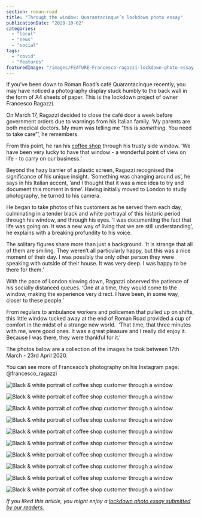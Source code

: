 ```yaml
---
section: roman-road
title: "Through the window: Quarantacinque’s lockdown photo essay"
publicationDate: "2020-10-02"
categories: 
  - "local"
  - "news"
  - "social"
tags: 
  - "covid"
  - "features"
featuredImage: "/images/FEATURE-Francesco-ragazzi-lockdown-photo-essay-8.jpg"
---
```


If you’ve been down to Roman Road’s café Quarantacinque recently, you may have noticed a photography display stuck humbly to the back wall in the form of A4 sheets of paper. This is the lockdown project of owner Francesco Ragazzi. 

On March 17, Ragazzi decided to close the café door a week before government orders due to warnings from his Italian family. ‘My parents are both medical doctors. My mum was telling me “this is _something_. You need to take care”’, he remembers. 

From this point, he ran his [coffee shop](https://romanroadlondon.com/best-coffee-places/) through his trusty side window. ‘We have been very lucky to have that window - a wonderful point of view on life - to carry on our business.’ 

Beyond the hazy barrier of a plastic screen, Ragazzi recognised the significance of his unique insight. ‘Something was changing around us’, he says in his Italian accent, ‘and I thought that it was a nice idea to try and document this moment in time’. Having initially moved to London to study photography, he turned to his camera. 

He began to take photos of his customers as he served them each day, culminating in a tender black and white portrayal of this historic period through his window, and through his eyes. ‘I was documenting the fact that life was going on. It was a new way of living that we are still understanding’, he explains with a breaking profundity to his voice. 

The solitary figures share more than just a background. ‘It is strange that all of them are smiling. They weren’t all particularly happy, but this was a nice moment of their day. I was possibly the only other person they were speaking with outside of their house. It was very deep. I was happy to be there for them.’ 

With the pace of London slowing down, Ragazzi observed the patience of his socially distanced queues. ‘One at a time, they would come to the window, making the experience very direct. I have been, in some way, closer to these people.’ 

From regulars to ambulance workers and policemen that pulled up on shifts, this little window tucked away at the end of Roman Road provided a cup of comfort in the midst of a strange new world.  ‘That time, that three minutes with me, were good ones. It was a great pleasure and I really did enjoy it. Because I was there, they were thankful for it.’ 

The photos below are a collection of the images he took between 17th March - 23rd April 2020.

You can see more of Francesco’s photography on his Instagram page: @francesco\_ragazzi

![Black & white portrait of coffee shop customer through a window](/images/Francesco-ragazzi-lockdown-photo-essay-1.jpg)

![Black & white portrait of coffee shop customer through a window](/images/Francesco-ragazzi-lockdown-photo-essay-2.jpg)

![Black & white portrait of coffee shop customer through a window](/images/Francesco-ragazzi-lockdown-photo-essay-3.jpg)

![Black & white portrait of coffee shop customer through a window](/images/Francesco-ragazzi-lockdown-photo-essay-4.jpg)

![Black & white portrait of coffee shop customer through a window](/images/Francesco-ragazzi-lockdown-photo-essay-5.jpg)

![Black & white portrait of coffee shop customer through a window](/images/Francesco-ragazzi-lockdown-photo-essay-6.jpg)

![Black & white portrait of coffee shop customer through a window](/images/Francesco-ragazzi-lockdown-photo-essay-7.jpg)

![Black & white portrait of coffee shop customer through a window](/images/Francesco-ragazzi-lockdown-photo-essay-8.jpg)

![Black & white portrait of coffee shop customer through a window](/images/Francesco-ragazzi-lockdown-photo-essay-9.jpg)

![Black & white portrait of coffee shop customer through a window](/images/Francesco-ragazzi-lockdown-photo-essay-10.jpg)

_If you liked this article, you might enjoy a [lockdown photo essay submitted by our readers.](https://romanroadlondon.com/publics-photos-life-lockdown/)_
